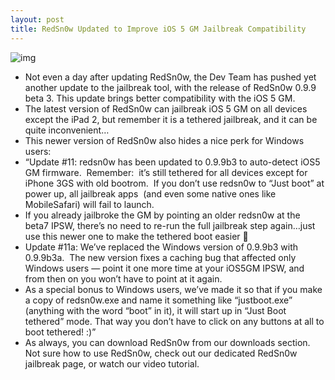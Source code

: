 ```yaml
---
layout: post
title: RedSn0w Updated to Improve iOS 5 GM Jailbreak Compatibility
---
```

![img](http://media.idownloadblog.com/wp-content/uploads/2011/10/iOS-5-GM-Jailbroken.png)
* Not even a day after updating RedSn0w, the Dev Team has pushed yet another update to the jailbreak tool, with the release of RedSn0w 0.9.9 beta 3. This update brings better compatibility with the iOS 5 GM.
* The latest version of RedSn0w can jailbreak iOS 5 GM on all devices except the iPad 2, but remember it is a tethered jailbreak, and it can be quite inconvenient…
* This newer version of RedSn0w also hides a nice perk for Windows users:
* “Update #11: redsn0w has been updated to 0.9.9b3 to auto-detect iOS5 GM firmware.  Remember:  it’s still tethered for all devices except for iPhone 3GS with old bootrom.  If you don’t use redsn0w to “Just boot” at power up, all jailbreak apps  (and even some native ones like MobileSafari) will fail to launch.
* If you already jailbroke the GM by pointing an older redsn0w at the beta7 IPSW, there’s no need to re-run the full jailbreak step again…just use this newer one to make the tethered boot easier 🙂
* Update #11a: We’ve replaced the Windows version of 0.9.9b3 with 0.9.9b3a.  The new version fixes a caching bug that affected only Windows users — point it one more time at your iOS5GM IPSW, and from then on you won’t have to point at it again.
* As a special bonus to Windows users, we’ve made it so that if you make a copy of redsn0w.exe and name it something like “justboot.exe” (anything with the word “boot” in it), it will start up in “Just Boot tethered” mode. That way you don’t have to click on any buttons at all to boot tethered! :)”
* As always, you can download RedSn0w from our downloads section. Not sure how to use RedSn0w, check out our dedicated RedSn0w jailbreak page, or watch our video tutorial.

